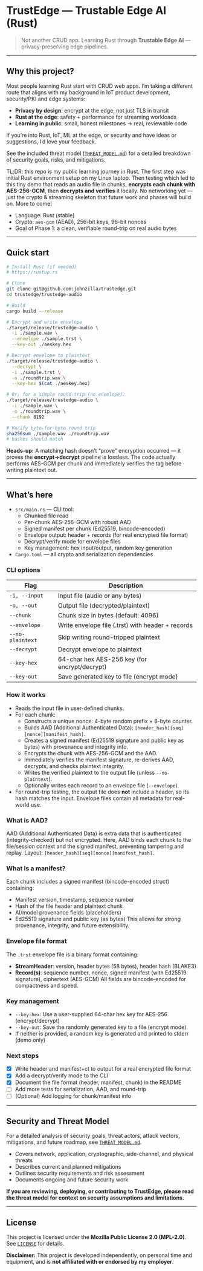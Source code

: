 # TrustEdge — Trustable Edge AI (Rust)

> Not another CRUD app. Learning Rust through **Trustable Edge AI** — privacy-preserving edge pipelines.

---

## Why this project?

Most people learning Rust start with CRUD web apps. I’m taking a different route that
aligns with my background in IoT product development, security/PKI and edge systems:

* **Privacy by design**: encrypt at the edge, not just TLS in transit
* **Rust at the edge**: safety + performance for streaming workloads
* **Learning in public**: small, honest milestones → real, reviewable code


If you’re into Rust, IoT, ML at the edge, or security and have ideas or
suggestions, I’d love your feedback.

See the included threat model ([`THREAT_MODEL.md`](./THREAT_MODEL.md)) for a detailed breakdown of security goals, risks, and mitigations.

TL;DR: this repo is my public learning journey in Rust. The first step was initial Rust environment setup on my Linux laptop. Then testing which led to this tiny demo that
reads an audio file in chunks, **encrypts each chunk with AES-256-GCM**, then
**decrypts and verifies** it locally. No networking yet — just the crypto &
streaming skeleton that future work and phases will build on. More to come!

- Language: Rust (stable)
- Crypto: `aes-gcm` (AEAD), 256-bit keys, 96-bit nonces
- Goal of Phase 1: a clean, verifiable round-trip on real audio bytes

---


## Quick start

```bash
# Install Rust (if needed)
# https://rustup.rs

# Clone
git clone git@github.com:johnzilla/trustedge.git
cd trustedge/trustedge-audio

# Build
cargo build --release

# Encrypt and write envelope
./target/release/trustedge-audio \
  -i ./sample.wav \
  --envelope ./sample.trst \
  --key-out ./aeskey.hex

# Decrypt envelope to plaintext
./target/release/trustedge-audio \
  --decrypt \
  -i ./sample.trst \
  -o ./roundtrip.wav \
  --key-hex $(cat ./aeskey.hex)

# Or, for a simple round-trip (no envelope):
./target/release/trustedge-audio \
  -i ./sample.wav \
  -o ./roundtrip.wav \
  --chunk 8192

# Verify byte-for-byte round trip
sha256sum ./sample.wav ./roundtrip.wav
# hashes should match
```


**Heads-up:** A matching hash doesn’t “prove” encryption occurred — it proves the **encrypt→decrypt** pipeline is lossless. The code actually performs AES-GCM per chunk and immediately verifies the tag before writing plaintext out.

---


## What’s here

* `src/main.rs` — CLI tool:
  * Chunked file read
  * Per-chunk AES-256-GCM with robust AAD
  * Signed manifest per chunk (Ed25519, bincode-encoded)
  * Envelope output: header + records (for real encrypted file format)
  * Decrypt/verify mode for envelope files
  * Key management: hex input/output, random key generation
* `Cargo.toml` — all crypto and serialization dependencies

### CLI options

| Flag           | Description |
|----------------|-------------|
| `-i, --input`  | Input file (audio or any bytes) |
| `-o, --out`    | Output file (decrypted/plaintext) |
| `--chunk`      | Chunk size in bytes (default: 4096) |
| `--envelope`   | Write envelope file (.trst) with header + records |
| `--no-plaintext` | Skip writing round-tripped plaintext |
| `--decrypt`    | Decrypt envelope to plaintext |
| `--key-hex`    | 64-char hex AES-256 key (for encrypt/decrypt) |
| `--key-out`    | Save generated key to file (encrypt mode) |

### How it works

- Reads the input file in user-defined chunks.
- For each chunk:
  - Constructs a unique nonce: 4-byte random prefix + 8-byte counter.
  - Builds AAD (Additional Authenticated Data): `[header_hash][seq][nonce][manifest_hash]`.
  - Creates a signed manifest (Ed25519 signature and public key as bytes) with provenance and integrity info.
  - Encrypts the chunk with AES-256-GCM and the AAD.
  - Immediately verifies the manifest signature, re-derives AAD, decrypts, and checks plaintext integrity.
  - Writes the verified plaintext to the output file (unless `--no-plaintext`).
  - Optionally writes each record to an envelope file (`--envelope`).
- For round-trip testing, the output file does **not** include a header, so its hash matches the input. Envelope files contain all metadata for real-world use.

### What is AAD?

AAD (Additional Authenticated Data) is extra data that is authenticated (integrity-checked) but not encrypted. Here, AAD binds each chunk to the file/session context and the signed manifest, preventing tampering and replay. Layout: `[header_hash][seq][nonce][manifest_hash]`.

### What is a manifest?

Each chunk includes a signed manifest (bincode-encoded struct) containing:
- Manifest version, timestamp, sequence number
- Hash of the file header and plaintext chunk
- AI/model provenance fields (placeholders)
- Ed25519 signature and public key (as bytes)
This allows for strong provenance, integrity, and future extensibility.

### Envelope file format

The `.trst` envelope file is a binary format containing:
- **StreamHeader**: version, header bytes (58 bytes), header hash (BLAKE3)
- **Record(s)**: sequence number, nonce, signed manifest (with Ed25519 signature), ciphertext (AES-GCM)
All fields are bincode-encoded for compactness and speed.

### Key management

- `--key-hex`: Use a user-supplied 64-char hex key for AES-256 (encrypt/decrypt)
- `--key-out`: Save the randomly generated key to a file (encrypt mode)
- If neither is provided, a random key is generated and printed to stderr (demo only)


### Next steps

* [x] Write header and manifest+ct to output for a real encrypted file format
* [x] Add a decrypt/verify mode to the CLI
* [x] Document the file format (header, manifest, chunk) in the README
* [ ] Add more tests for serialization, AAD, and round-trip
* [ ] (Optional) Add logging for chunk/manifest info

---

## Security and Threat Model

For a detailed analysis of security goals, threat actors, attack vectors, mitigations, and future roadmap, see [`THREAT_MODEL.md`](./THREAT_MODEL.md).

- Covers network, application, cryptographic, side-channel, and physical threats
- Describes current and planned mitigations
- Outlines security requirements and risk assessment
- Documents ongoing and future security work

**If you are reviewing, deploying, or contributing to TrustEdge, please read the threat model for context on security assumptions and limitations.**

---

## License

This project is licensed under the **Mozilla Public License 2.0 (MPL-2.0)**.
See [`LICENSE`](./LICENSE) for details.

**Disclaimer:** This project is developed independently, on personal time and equipment, and is **not affiliated with or endorsed by my employer**.
